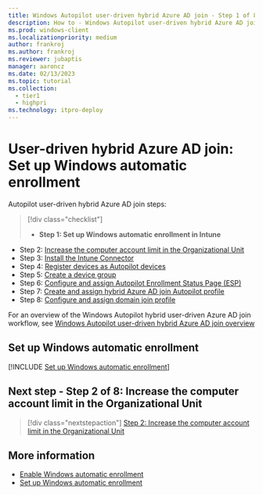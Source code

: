 ```yaml
---
title: Windows Autopilot user-driven hybrid Azure AD join - Step 1 of 8 - Set up Windows automatic enrollment in Intune
description: How to - Windows Autopilot user-driven hybrid Azure AD join - Step 1 of 8 - Set up Windows automatic enrollment in Intune.
ms.prod: windows-client
ms.localizationpriority: medium
author: frankroj
ms.author: frankroj
ms.reviewer: jubaptis
manager: aaroncz
ms.date: 02/13/2023
ms.topic: tutorial
ms.collection: 
  - tier1
  - highpri
ms.technology: itpro-deploy
---
```


# User-driven hybrid Azure AD join: Set up Windows automatic enrollment

Autopilot user-driven hybrid Azure AD join steps:
> [!div class="checklist"]
> - **Step 1: Set up Windows automatic enrollment in Intune**
- Step 2: [Increase the computer account limit in the Organizational Unit](hybrid-azure-ad-join-computer-account-limit.md)
- Step 3: [Install the Intune Connector](hybrid-azure-ad-join-intune-connector.md)
- Step 4: [Register devices as Autopilot devices](hybrid-azure-ad-join-register-device.md)
- Step 5: [Create a device group](hybrid-azure-ad-join-device-group.md)
- Step 6: [Configure and assign Autopilot Enrollment Status Page (ESP)](hybrid-azure-ad-join-esp.md)
- Step 7: [Create and assign hybrid Azure AD join Autopilot profile](hybrid-azure-ad-join-autopilot-profile.md)
- Step 8: [Configure and assign domain join profile](hybrid-azure-ad-join-domain-join-profile.md)

For an overview of the Windows Autopilot hybrid user-driven Azure AD join workflow, see [Windows Autopilot user-driven hybrid Azure AD join overview](hybrid-azure-ad-join-workflow.md)

## Set up Windows automatic enrollment

[!INCLUDE [Set up Windows automatic enrollment](../includes/windows-automatic-enrollment.md)]

## Next step - Step 2 of 8: Increase the computer account limit in the Organizational Unit

> [!div class="nextstepaction"]
> [Step 2: Increase the computer account limit in the Organizational Unit](hybrid-azure-ad-join-computer-account-limit.md)

## More information

- [Enable Windows automatic enrollment](/mem/intune/enrollment/windows-enroll#enable-windows-automatic-enrollment)
- [Set up Windows automatic enrollment](/mem/autopilot/windows-autopilot-hybrid#set-up-windows-automatic-enrollment)